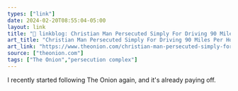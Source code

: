 ```yaml
---
types: ["link"]
date: 2024-02-20T08:55:04-05:00
layout: link
title: "🔗 linkblog: Christian Man Persecuted Simply For Driving 90 Miles Per Hour In School Zone'"
art_title: "Christian Man Persecuted Simply For Driving 90 Miles Per Hour In School Zone"
art_link: "https://www.theonion.com/christian-man-persecuted-simply-for-driving-90-miles-pe-1851260175"
source: ["theonion.com"]
tags: ["The Onion","persecution complex"]
---
```

I recently started following The Onion again, and it's already paying off.
